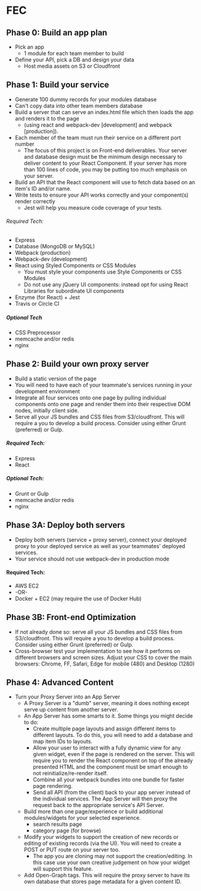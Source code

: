 # FEC

## Phase 0: Build an app plan
- Pick an app 
    - 1 module for each team member to build
- Define your API, pick a DB and design your data
    - Host media assets on S3 or Cloudfront

## Phase 1: Build your service
- Generate 100 dummy records for your modules database
- Can't copy data into other team members database
- Build a server that can serve an index.html file which then loads the app and renders it to the page
    -  (using react and webpack-dev [development] and webpack [production]).
- Each member of the team must run their service on a different port number
    - The focus of this project is on Front-end deliverables. Your server and database design must be 
    the minimum design necessary to deliver content to your React Component. If your server has more 
    than 100 lines of code, you may be putting too much emphasis on your server.
- Build an API that the React component will use to fetch data based on an item's ID and/or name.
- Write tests to ensure your API works correctly and your component(s) render correctly
    - Jest will help you measure code coverage of your tests.
###### Required Tech:
- Express
- Database (MongoDB or MySQL)
- Webpack (production)
- Webpack-dev (development)
- React using Styled Components or CSS Modules
    - You must style your components use Style Components or CSS Modules
    - Do not use any jQuery UI components: instead opt for using React Libraries for subordinate UI components
- Enzyme (for React) + Jest
- Travis or Circle CI
##### Optional Tech
- CSS Preprocessor
- memcache and/or redis
- nginx

## Phase 2: Build your own proxy server
- Build a static version of the page
- You will need to have each of your teammate's services running in your development environment
- Integrate all four services onto one page by pulling individual components onto one page and render 
them into their respective DOM nodes, initially client side.
- Serve all your JS bundles and CSS files from S3/cloudfront. This will require a you to develop a build process. 
Consider using either Grunt (preferred) or Gulp.

##### Required Tech:
- Express
- React
##### Optional Tech:
- Grunt or Gulp
- memcache and/or redis
- nginx

## Phase 3A: Deploy both servers
- Deploy both servers (service + proxy server), connect your deployed proxy to your deployed service as 
well as your teammates' deployed services.
- Your service should not use webpack-dev in production mode
#### Required Tech:
- AWS EC2
- -OR-
- Docker + EC2 (may require the use of Docker Hub)

## Phase 3B: Front-end Optimization
- If not already done so: serve all your JS bundles and CSS files from S3/cloudfront. 
This will require a you to develop a build process. Consider using either Grunt (preferred) or Gulp.
- Cross-browser test your implementation to see how it performs on different browsers and screen sizes. 
Adjust your CSS to cover the main browsers: Chrome, FF, Safari, Edge for mobile (480) and Desktop (1280)


## Phase 4: Advanced Content
- Turn your Proxy Server into an App Server
    - A Proxy Server is a "dumb" server, meaning it does nothing except serve up content from another server.
    - An App Server has some smarts to it. Some things you might decide to do:
        - Create multiple page layouts and assign different items to different layouts. To do this, you will
         need to add a database and map item IDs to layouts.
        - Allow your user to interact with a fully dynamic view for any given widget, even if the page is
         rendered on the server. This will require you to render the React component on top of the already presented 
         HTML and the component must be smart enough to not reinitialize/re-render itself.
        - Combine all your webpack bundles into one bundle for faster page rendering.
        - Send all API (from the client) back to your app server instead of the individual services. 
        The App Server will then proxy the request back to the appropriate service's API Server.
    - Build more than one page/experience or build additional modules/widgets for your selected experience.
        - search results page
        - category page (for browse)
    - Modify your widgets to support the creation of new records or editing of existing records (via the UI). 
    You will need to create a POST or PUT route on your server too.
        - The app you are cloning may not support the creation/editing. In this case use your own creative judgement on
         how your widget will support this feature.
    - Add Open-Graph tags. This will require the proxy server to have its own database that stores page metadata for a 
    given content ID.
